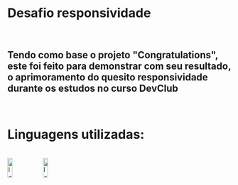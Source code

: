 <h1> Desafio responsividade </h1>
<br>
<h2> Tendo como base o projeto "Congratulations", este foi feito para demonstrar com seu resultado, o aprimoramento do quesito responsividade durante os estudos no curso DevClub </h2>
<br>
<h1> Linguagens utilizadas:</h1>
<br>
<img src="https://img.shields.io/badge/HTML-E34F26?style=for-the-badge&logo=html5&logoColor=white" alt="logo-html" width=15% height=44px />
<img src="https://img.shields.io/badge/CSS-239120?&style=for-the-badge&logo=css3&logoColor=white" alt=logo-css" width=15% height=44px />
